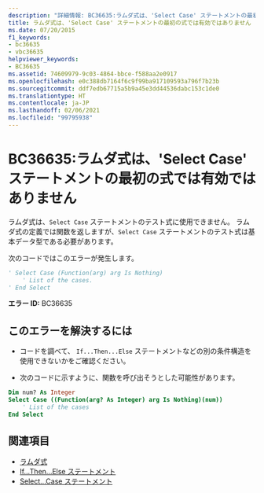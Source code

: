 ```yaml
---
description: "詳細情報: BC36635:ラムダ式は、'Select Case' ステートメントの最初の式では有効ではありません"
title: ラムダ式は、'Select Case' ステートメントの最初の式では有効ではありません
ms.date: 07/20/2015
f1_keywords:
- bc36635
- vbc36635
helpviewer_keywords:
- BC36635
ms.assetid: 74609979-9c03-4864-bbce-f588aa2e0917
ms.openlocfilehash: e0c388db7164f6c9f99ba917109593a796f7b23b
ms.sourcegitcommit: ddf7edb67715a5b9a45e3dd44536dabc153c1de0
ms.translationtype: HT
ms.contentlocale: ja-JP
ms.lasthandoff: 02/06/2021
ms.locfileid: "99795938"
---
```

# <a name="bc36635-lambda-expressions-are-not-valid-in-the-first-expression-of-a-select-case-statement"></a>BC36635:ラムダ式は、'Select Case' ステートメントの最初の式では有効ではありません

ラムダ式は、`Select Case` ステートメントのテスト式に使用できません。 ラムダ式の定義では関数を返しますが、`Select Case` ステートメントのテスト式は基本データ型である必要があります。

 次のコードではこのエラーが発生します。

```vb
' Select Case (Function(arg) arg Is Nothing)
    ' List of the cases.
' End Select
```

 **エラー ID:** BC36635

## <a name="to-correct-this-error"></a>このエラーを解決するには

- コードを調べて、 `If...Then...Else` ステートメントなどの別の条件構造を使用できないかをご確認ください。

- 次のコードに示すように、関数を呼び出そうとした可能性があります。

```vb
Dim num? As Integer
Select Case ((Function(arg? As Integer) arg Is Nothing)(num))
    ' List of the cases
End Select
```

## <a name="see-also"></a>関連項目

- [ラムダ式](../../programming-guide/language-features/procedures/lambda-expressions.md)
- [If...Then...Else ステートメント](../statements/if-then-else-statement.md)
- [Select...Case ステートメント](../statements/select-case-statement.md)
